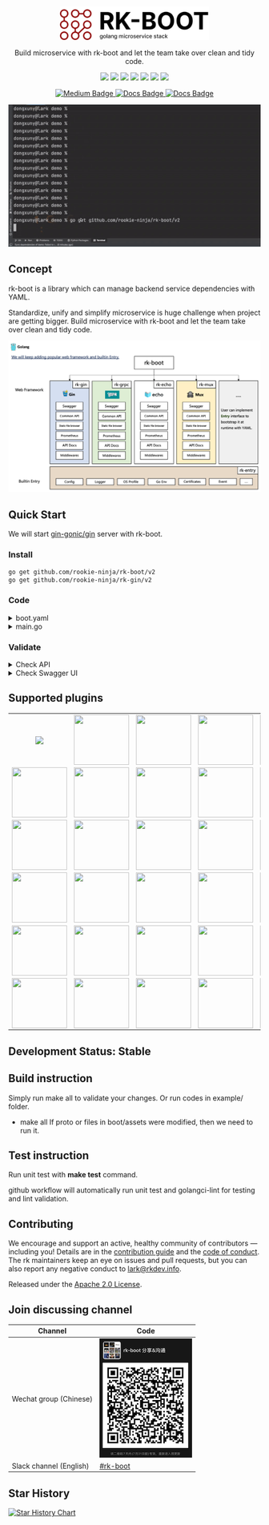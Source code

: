 <p align="center">
  <a href="https://rkdev.info"><img src="docs/img/rk-boot-logo.png" alt="rk-boot" width="298" /></a> 
</p>
<p align="center">
  Build microservice with rk-boot and let the team take over clean and tidy code.
</p>
<p align="center">
 <a href="https://github.com/rookie-ninja/rk-boot/actions/workflows/ci.yml"><img src="https://github.com/rookie-ninja/rk-boot/actions/workflows/ci.yml/badge.svg"></a>
 <a href="https://codecov.io/gh/rookie-ninja/rk-boot"><img src="https://codecov.io/gh/rookie-ninja/rk-boot/branch/master/graph/badge.svg?token=BZ6KWGAXNP"></a>
 <a href="https://goreportcard.com/report/github.com/rookie-ninja/rk-boot"><img src="https://goreportcard.com/badge/github.com/rookie-ninja/rk-boot"></a>
 <a href="https://sourcegraph.com/github.com/rookie-ninja/rk-boot?badge"><img src="https://sourcegraph.com/github.com/rookie-ninja/rk-boot/-/badge.svg"></a>
 <a href="https://godoc.org/github.com/rookie-ninja/rk-boot"><img src="https://godoc.org/github.com/rookie-ninja/rk-boot?status.svg"></a>
 <a href="https://github.com/rookie-ninja/rk-boot/releases"><img src="https://img.shields.io/github/release/rookie-ninja/rk-boot.svg?style=flat-square"></a>
 <a href="https://opensource.org/licenses/Apache-2.0"><img src="https://img.shields.io/badge/License-Apache%202.0-blue.svg"></a>
<p>

<div id="badges" align="center">
  <a href="https://medium.com/@pointgoal">
    <img src="https://img.shields.io/badge/Medium-12100E?style=for-the-badge&logo=medium&logoColor=white" alt="Medium Badge"/>
  </a>
  <a href="https://rkdev.info">
    <img src="https://img.shields.io/badge/Official Site-blue?logo=mdbook&logoColor=white&style=for-the-badge" alt="Docs Badge"/>
  </a>
  <a href="https://rk-syz1767.slack.com/">
    <img src="https://img.shields.io/badge/Slack-4A154B?style=for-the-badge&logo=slack&logoColor=white" alt="Docs Badge"/>
  </a>
</div>

<p align="center">
 <a href=""><img src="docs/img/rk-op.gif"></a>
<p>

## Concept
rk-boot is a library which can manage backend service dependencies with YAML.

Standardize, unify and simplify microservice is huge challenge when project are getting bigger. Build microservice with rk-boot and let the team take over clean and tidy code.

![image](docs/img/boot-arch.png)

## Quick Start
We will start [gin-gonic/gin](https://github.com/gin-gonic/gin) server with rk-boot.

### Install 

```shell
go get github.com/rookie-ninja/rk-boot/v2
go get github.com/rookie-ninja/rk-gin/v2
```

### Code

<details>
  <summary>boot.yaml</summary>

```yaml
---
gin:
  - name: greeter                                          # Required
    port: 8080                                             # Required
    enabled: true                                          # Required
    sw:
      enabled: true                                        # Optional, default: false
```
</details>

<details>
  <summary>main.go</summary>

```go
// Copyright (c) 2021 rookie-ninja
//
// Use of this source code is governed by an Apache-style
// license that can be found in the LICENSE file.

package main

import (
	"context"
	"fmt"
	"github.com/gin-gonic/gin"
	"github.com/rookie-ninja/rk-boot/v2"
	"github.com/rookie-ninja/rk-gin/v2/boot"
	"net/http"
)

// @title Swagger Example API
// @version 1.0
// @description This is a sample rk-demo server.
// @termsOfService http://swagger.io/terms/

// @securityDefinitions.basic BasicAuth

// @contact.name API Support
// @contact.url http://www.swagger.io/support
// @contact.email support@swagger.io

// @license.name Apache 2.0
// @license.url http://www.apache.org/licenses/LICENSE-2.0.html
func main() {
	// Create a new boot instance.
	boot := rkboot.NewBoot()

	// Register handler
	entry := rkgin.GetGinEntry("greeter")
	entry.Router.GET("/v1/greeter", Greeter)

	// Bootstrap
	boot.Bootstrap(context.TODO())

	boot.WaitForShutdownSig(context.TODO())
}

// Greeter handler
// @Summary Greeter
// @Id 1
// @Tags Hello
// @version 1.0
// @Param name query string true "name"
// @produce application/json
// @Success 200 {object} GreeterResponse
// @Router /v1/greeter [get]
func Greeter(ctx *gin.Context) {
	ctx.JSON(http.StatusOK, &GreeterResponse{
		Message: fmt.Sprintf("Hello %s!", ctx.Query("name")),
	})
}

type GreeterResponse struct {
	Message string
}
```
</details>

### Validate

<details>
  <summary>Check API</summary>

```shell script
$ go run main.go

$ curl -X GET localhost:8080/v1/greeter?name=rk-dev
{"Message":"Hello rk-dev!"}

$ curl -X GET localhost:8080/rk/v1/ready
{
  "ready": true
}

$ curl -X GET localhost:8080/rk/v1/alive
{
  "alive": true
}
```
</details>

<details>
  <summary>Check Swagger UI</summary>

Swagger UI: [http://localhost:8080/sw](http://localhost:8080/sw)

![image](example/web/gin/docs/img/simple-sw.png)
</details>

## Supported plugins
<table>
    <tr>
        <td align="center" valign="middle"><a href="https://docs.rkdev.info/docs/rk-boot/getting-started/gin/" target="_blank"><img src="https://www.rkdev.info/images/grpc.svg" width="110" valign="middle" /></a></td>
        <td align="center" valign="middle"><a href="https://docs.rkdev.info/docs/rk-boot/getting-started/grpc/" target="_blank"><img src="https://www.rkdev.info/images/gin.svg" width="110" height="100" valign="middle" /></a></td>
        <td align="center" valign="middle"><a href="https://docs.rkdev.info/docs/rk-boot/getting-started/echo/" target="_blank"><img src="https://www.rkdev.info/images/echo.svg" width="110" height="100" valign="middle" /></a></td>
        <td align="center" valign="middle"><a href="https://docs.rkdev.info/docs/rk-boot/getting-started/gf/" target="_blank"><img src="https://www.rkdev.info/images/goframe.svg" width="110" height="100" valign="middle" /></a></td>
        <td align="center" valign="middle"><a href="https://docs.rkdev.info/docs/rk-boot/getting-started/fiber/" target="_blank"><img src="https://www.rkdev.info/images/fiber.svg" width="110" height="100" valign="middle" /></a></td>
    </tr>
    <tr>
        <td align="center" valign="middle"><a href="https://docs.rkdev.info/docs/rk-boot/getting-started/zero/" target="_blank"><img src="https://www.rkdev.info/images/go-zero.svg" width="110" height="100" valign="middle" /></a></td>
        <td align="center" valign="middle"><a href="https://docs.rkdev.info/docs/rk-boot/getting-started/mux/" target="_blank"><img src="https://www.rkdev.info/images/mux.svg" width="110" height="100" valign="middle" /></a></td>
        <td align="center" valign="middle"><a href="https://docs.rkdev.info/docs/rk-boot/getting-started/database/mysql/" target="_blank"><img src="https://www.rkdev.info/images/mysql.svg" width="110" height="100" valign="middle" /></a></td>
        <td align="center" valign="middle"><a href="https://docs.rkdev.info/docs/rk-boot/getting-started/database/sqlite/" target="_blank"><img src="https://www.rkdev.info/images/sqlite.svg" width="110" height="100" valign="middle" /></a></td>
        <td align="center" valign="middle"><a href="https://docs.rkdev.info/docs/rk-boot/getting-started/database/sqlserver/" target="_blank"><img src="https://www.rkdev.info/images/sqlserver.svg" width="110" height="100" valign="middle" /></a></td>
    </tr>
    <tr>
        <td align="center" valign="middle"><a href="https://docs.rkdev.info/docs/rk-boot/getting-started/database/postgres/" target="_blank"><img src="https://www.rkdev.info/images/postgresql.svg" width="110" height="100" valign="middle" /></a></td>
        <td align="center" valign="middle"><a href="https://docs.rkdev.info/docs/rk-boot/getting-started/database/clickhouse/" target="_blank"><img src="https://www.rkdev.info/images/clickhouse.svg" width="110" height="100" valign="middle" /></a></td>
        <td align="center" valign="middle"><a href="https://docs.rkdev.info/docs/rk-boot/getting-started/database/mongodb/" target="_blank"><img src="https://www.rkdev.info/images/mongodb.svg" width="110" height="100" valign="middle" /></a></td>
        <td align="center" valign="middle"><a href="https://docs.rkdev.info/docs/rk-boot/getting-started/database/redis/" target="_blank"><img src="https://www.rkdev.info/images/redis.svg" width="110" height="100" valign="middle" /></a></td>
        <td align="center" valign="middle"><a href="https://github.com/rookie-ninja/rk-cloud" target="_blank"><img src="https://www.rkdev.info/images/aws.svg" width="110" height="100" valign="middle" /></a></td>
    </tr>
    <tr>
        <td align="center" valign="middle"><a href="https://github.com/rookie-ninja/rk-cloud" target="_blank"><img src="https://www.rkdev.info/images/tencentcloud.svg" width="110" height="100" valign="middle" /></a></td>
        <td align="center" valign="middle"><a href="https://docs.rkdev.info/docs/rk-boot/user-guide/gin/basic/swagger-ui/" target="_blank"><img src="https://www.rkdev.info/images/swagger.svg" width="110" height="100" valign="middle" /></a></td>
        <td align="center" valign="middle"><a href="https://docs.rkdev.info/docs/rk-boot/user-guide/gin/basic/prometheus-client/" target="_blank"><img src="https://www.rkdev.info/images/prom.svg" width="110" height="100" valign="middle" /></a></td>
        <td align="center" valign="middle"><a href="https://docs.rkdev.info/docs/rk-boot/user-guide/gin/basic/docs-ui/" target="_blank"><img src="https://www.rkdev.info/images/rapi.svg" width="110" height="100" valign="middle" /></a></td>
        <td align="center" valign="middle"><a href="https://docs.rkdev.info/docs/rk-boot/user-guide/gin/basic/pprof/" target="_blank"><img src="https://www.rkdev.info/images/pprof.svg" width="110" height="100" valign="middle" /></a></td>
    </tr>
    <tr>
        <td align="center" valign="middle"><a href="https://docs.rkdev.info/docs/rk-boot/user-guide/gin/advanced/config/" target="_blank"><img src="https://www.rkdev.info/images/viper.svg" width="110" height="100" valign="middle" /></a></td>
        <td align="center" valign="middle"><a href="https://docs.rkdev.info/docs/rk-boot/user-guide/gin/advanced/logging/" target="_blank"><img src="https://www.rkdev.info/images/zap.svg" width="110" height="100" valign="middle" /></a></td>
        <td align="center" valign="middle"><a href="https://docs.rkdev.info/docs/rk-boot/user-guide/gin/advanced/tls/" target="_blank"><img src="https://www.rkdev.info/images/tls.svg" width="110" height="100" valign="middle" /></a></td>
        <td align="center" valign="middle"><a href="https://docs.rkdev.info/docs/rk-boot/user-guide/gin/basic/middleware-gzip/" target="_blank"><img src="https://www.rkdev.info/images/gzip.svg" width="110" height="100" valign="middle" /></a></td>
        <td align="center" valign="middle"><a href="https://docs.rkdev.info/docs/rk-boot/user-guide/gin/basic/middleware-timeout/" target="_blank"><img src="https://www.rkdev.info/images/timeout.svg" width="110" height="100" valign="middle" /></a></td>
    </tr>
    <tr>
        <td align="center" valign="middle"><a href="https://docs.rkdev.info/docs/rk-boot/user-guide/gin/basic/middleware-csrf/" target="_blank"><img src="https://www.rkdev.info/images/csrf.svg" width="110" height="100" valign="middle" /></a></td>
        <td align="center" valign="middle"><a href="https://docs.rkdev.info/docs/rk-boot/user-guide/gin/basic/middleware-cors/" target="_blank"><img src="https://www.rkdev.info/images/cors.svg" width="110" height="100" valign="middle" /></a></td>
        <td align="center" valign="middle"><a href="https://docs.rkdev.info/docs/rk-boot/user-guide/gin/basic/middleware-jwt/" target="_blank"><img src="https://www.rkdev.info/images/jwt.svg" width="110" height="100" valign="middle" /></a></td>
        <td align="center" valign="middle"><a href="https://docs.rkdev.info/docs/rk-boot/user-guide/gin/basic/middleware-auth/" target="_blank"><img src="https://www.rkdev.info/images/auth.svg" width="110" height="100" valign="middle" /></a></td>
        <td align="center" valign="middle"><a href="https://docs.rkdev.info/docs/rk-boot/user-guide/gin/basic/middleware-tracing/" target="_blank"><img src="https://www.rkdev.info/images/trace.svg" width="110" height="100" valign="middle" /></a></td>
    </tr>
</table>

## Development Status: Stable

## Build instruction
Simply run make all to validate your changes. Or run codes in example/ folder.

- make all
  If proto or files in boot/assets were modified, then we need to run it.

## Test instruction
Run unit test with **make test** command.

github workflow will automatically run unit test and golangci-lint for testing and lint validation.

## Contributing
We encourage and support an active, healthy community of contributors &mdash;
including you! Details are in the [contribution guide](CONTRIBUTING.md) and
the [code of conduct](CODE_OF_CONDUCT.md). The rk maintainers keep an eye on
issues and pull requests, but you can also report any negative conduct to
lark@rkdev.info.

Released under the [Apache 2.0 License](LICENSE).

## Join discussing channel
| Channel                 | Code                                             |
|-------------------------|--------------------------------------------------|
| Wechat group (Chinese)  | ![image](docs/img/wechat-group-cn.png)           |
| Slack channel (English) | [#rk-boot](https://rk-syz1767.slack.com/) |

## Star History

[![Star History Chart](https://api.star-history.com/svg?repos=rookie-ninja/rk-boot&type=Date)](https://star-history.com/#rookie-ninja/rk-boot&Date)
